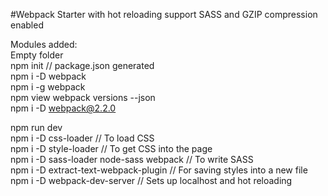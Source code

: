 #Webpack Starter with hot reloading support
SASS and GZIP compression enabled

Modules added:<br />
Empty folder<br />
npm init // package.json generated<br />
npm i -D webpack<br />
npm i -g webpack<br />
npm view webpack versions --json<br />
npm i -D webpack@2.2.0<br />

npm run dev<br />
npm i -D css-loader // To load CSS<br />
npm i -D style-loader // To get CSS into the page<br />
npm i -D sass-loader node-sass webpack // To write SASS<br />
npm i -D extract-text-webpack-plugin // For saving styles into a new file<br />
npm i -D webpack-dev-server // Sets up localhost and hot reloading<br />